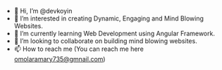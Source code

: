 - 👋 Hi, I’m @devkoyin
- 👀 I’m interested in creating Dynamic, Engaging and Mind Blowing Websites.
- 🌱 I’m currently learning Web Development using Angular Framework.
- 💞️ I’m looking to collaborate on building mind blowing websites.
- 📫 How to reach me (You can reach me here omolaramary735@gmnail.com)


<!---
devkoyin/devkoyin is a ✨ special ✨ repository because its `README.md` (this file) appears on your GitHub profile.
You can click the Preview link to take a look at your changes.
--->
